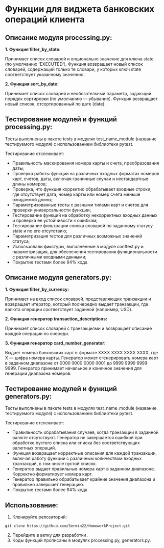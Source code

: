 # Функции для виджета банковских операций клиента

## Описание модуля processing.py:

**1. Функция filter_by_state:**

Принимает список словарей и опционально значение для ключа state 
(по умолчанию 'EXECUTED'). Функция возвращает новый список словарей, 
содержащий только те словари, у которых ключ state соответствует 
указанному значению.

**2. Функция sort_by_date:**

Принимает список словарей и необязательный параметр, задающий порядок 
сортировки (по умолчанию — убывание). Функция возвращает новый список,
отсортированный по дате (date).

## Тестирование модулей и функций processing.py:

Тесты выполнены в пакете tests в модулях test_name_module (название тестируемого модуля)
с использованием библиотеки pytest.

Тестирование отслеживает:

- Правильность маскирования номера карты и счета, преобразования даты;
- Проверка работы функции на различных входных форматах номеров карт, счетов, даты,
включая граничные случаи и нестандартные длины номеров;
- Проверка, что функция корректно обрабатывает входные строки, где отсутствует дата,
номер карты или номер счета меньше ожидаемой длины;
- Параметризованные тесты с разными типами карт и счетов для проверки универсальности 
функции;
- Тестирование функций на обработку некорректных входных данных и проверка ее 
устойчивости к ошибкам;
- Тестирование фильтрации списка словарей по заданному статусу state и по его отсутствию;
- Параметризация тестов для различных возможных значений статуса;
- Использовали фикстуры, выполненные в модуле conftest.py и параметризация, для
обеспечения тестирования функциональности с различными входными данными;
- Покрытие тестами более 94% кода.

## Описание модуля generators.py:

**1. Функция filter_by_currency:**

Принимает на вход список словарей, представляющих транзакции и возвращает 
итератор, который поочередно выдает транзакции, где валюта операции соответствует 
заданной (например, USD).

**2. Функция генератор transaction_descriptions:**

Принимает список словарей с транзакциями и возвращает описание каждой операции 
по очереди.

**3. Функция генератор card_number_generator:**

Выдает номера банковских карт в формате XXXX XXXX XXXX XXXX, где X — цифра номера карты. Генератор может сгенерировать номера карт в заданном диапазоне от 0000 0000 0000 0001 до 9999 9999 9999 9999.
Генератор принимает начальное и конечное значения для генерации диапазона номеров.

## Тестирование модулей и функций generators.py:

Тесты выполнены в пакете tests в модулях test_name_module (название тестируемого модуля)
с использованием библиотеки pytest.

Тестирование отслеживает:

- Правильность обрабатывания случаев, когда транзакции в заданной валюте отсутствуют.
Генератор не завершается ошибкой при обработке пустого списка или списка без соответствующих валютных операций.
- Функция возвращает корректные описания для каждой транзакции, включая работу функции с различным количеством входных транзакций, в том числе пустой список.
- Генератор выдает правильные номера карт в заданном диапазоне. Корректно форматирует номера карт.
- Генератор правильно обрабатывает крайние значения диапазона и правильно завершает генерацию.
- Покрытие тестами более 94% кода.

## Использование:

1. Клонируйте репозиторий:

```
git clone https://github.com/Sermin22/HomeworkProject.git
```
2. Перейдите в ветку для разработки <develop>. 
3. Kоды функций прописаны в модулях processing.py, generators.py.
